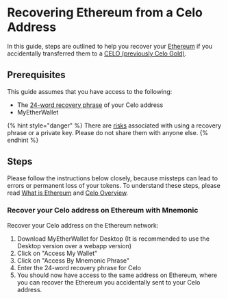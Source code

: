 # Recovering Ethereum from a Celo Address

In this guide, steps are outlined to help you recover your [Ethereum](https://en.wikipedia.org/wiki/Ethereum#Addresses) if you accidentally transferred them to a [CELO (previously Celo Gold)](../overview.md#background-and-key-concepts).

## Prerequisites

This guide assumes that you have access to the following:

- The [24-word recovery phrase](https://kb.myetherwallet.com/en/security-and-privacy/what-is-a-mnemonic-phrase/) of your Celo address
- MyEtherWallet

{% hint style="danger" %}
There are [risks](https://www.cryptomathic.com/news-events/blog/cryptographic-key-management-the-risks-and-mitigations) associated with using a recovery phrase or a private key. Please do not share them with anyone else.
{% endhint %}

## Steps

Please follow the instructions below closely, because missteps can lead to errors or permanent loss of your tokens. To understand these steps, please read [What is Ethereum](https://ethereum.org/en/what-is-ethereum/) and [Celo Overview](https://docs.celo.org/overview).

### Recover your Celo address on Ethereum with Mnemonic

Recover your Celo address on the Ethereum network:
 
1. Download MyEtherWallet for Desktop (It is recommended to use the Desktop version over a webapp version)
2. Click on "Access My Wallet"
3. Click on "Access By Mnemonic Phrase"
4. Enter the 24-word recovery phrase for Celo
5. You should now have access to the same address on Ethereum, where you can recover the Ethereum you accidentally sent to your Celo address.
